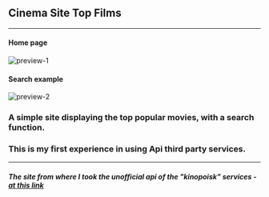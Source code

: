 ## Cinema Site Top Films
___
#### Home page
![preview-1](https://i.ibb.co/x8p09pW/test1.png)
#### Search example
![preview-2](https://i.ibb.co/0VwFW00/test2.png)

### А simple site displaying the top popular movies, with a search function.
### This is my first experience in using Api third party services.
___
#### *The site from where I took the unofficial api of the "kinopoisk" services - [at this link](https://kinopoiskapiunofficial.tech/)*
